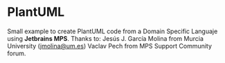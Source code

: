 # PlantUML
Small example to create PlantUML code from a Domain Specific Languaje using **Jetbrains MPS**.
Thanks to: 
Jesús J. García Molina from Murcia University (jmolina@um.es)
Vaclav Pech from MPS Support Community forum.
